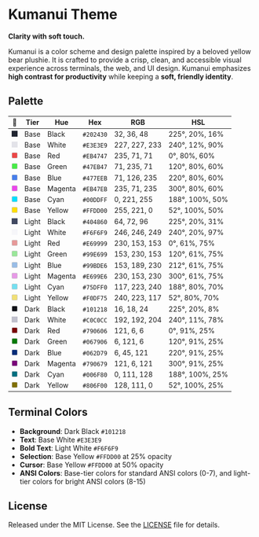 # Kumanui Theme

**Clarity with soft touch.**

Kumanui is a color scheme and design palette inspired by a beloved yellow bear plushie. It is crafted to provide a crisp, clean, and accessible visual experience across terminals, the web, and UI design. Kumanui emphasizes **high contrast for productivity** while keeping a **soft, friendly identity**.


## Palette

<!-- BEGIN:COLORS (generated from tokens/colors.yaml) -->
| 🎨 | Tier | Hue | Hex | RGB | HSL |
|---|------|-----|-----|-----|-----|
| <img src="_assets/swatches/202430.svg" width="12" height="12" alt="#202430" /> | Base  | Black    | `#202430` | 32, 36, 48 | 225°, 20%, 16% |
| <img src="_assets/swatches/E3E3E9.svg" width="12" height="12" alt="#E3E3E9" /> | Base  | White    | `#E3E3E9` | 227, 227, 233 | 240°, 12%, 90% |
| <img src="_assets/swatches/EB4747.svg" width="12" height="12" alt="#EB4747" /> | Base  | Red      | `#EB4747` | 235, 71, 71 | 0°, 80%, 60% |
| <img src="_assets/swatches/47EB47.svg" width="12" height="12" alt="#47EB47" /> | Base  | Green    | `#47EB47` | 71, 235, 71 | 120°, 80%, 60% |
| <img src="_assets/swatches/477EEB.svg" width="12" height="12" alt="#477EEB" /> | Base  | Blue     | `#477EEB` | 71, 126, 235 | 220°, 80%, 60% |
| <img src="_assets/swatches/EB47EB.svg" width="12" height="12" alt="#EB47EB" /> | Base  | Magenta  | `#EB47EB` | 235, 71, 235 | 300°, 80%, 60% |
| <img src="_assets/swatches/00DDFF.svg" width="12" height="12" alt="#00DDFF" /> | Base  | Cyan     | `#00DDFF` | 0, 221, 255 | 188°, 100%, 50% |
| <img src="_assets/swatches/FFDD00.svg" width="12" height="12" alt="#FFDD00" /> | Base  | Yellow   | `#FFDD00` | 255, 221, 0 | 52°, 100%, 50% |
| <img src="_assets/swatches/404860.svg" width="12" height="12" alt="#404860" /> | Light | Black    | `#404860` | 64, 72, 96 | 225°, 20%, 31% |
| <img src="_assets/swatches/F6F6F9.svg" width="12" height="12" alt="#F6F6F9" /> | Light | White    | `#F6F6F9` | 246, 246, 249 | 240°, 20%, 97% |
| <img src="_assets/swatches/E69999.svg" width="12" height="12" alt="#E69999" /> | Light | Red      | `#E69999` | 230, 153, 153 | 0°, 61%, 75% |
| <img src="_assets/swatches/99E699.svg" width="12" height="12" alt="#99E699" /> | Light | Green    | `#99E699` | 153, 230, 153 | 120°, 61%, 75% |
| <img src="_assets/swatches/99BDE6.svg" width="12" height="12" alt="#99BDE6" /> | Light | Blue     | `#99BDE6` | 153, 189, 230 | 212°, 61%, 75% |
| <img src="_assets/swatches/E699E6.svg" width="12" height="12" alt="#E699E6" /> | Light | Magenta  | `#E699E6` | 230, 153, 230 | 300°, 61%, 75% |
| <img src="_assets/swatches/75DFF0.svg" width="12" height="12" alt="#75DFF0" /> | Light | Cyan     | `#75DFF0` | 117, 223, 240 | 188°, 80%, 70% |
| <img src="_assets/swatches/F0DF75.svg" width="12" height="12" alt="#F0DF75" /> | Light | Yellow   | `#F0DF75` | 240, 223, 117 | 52°, 80%, 70% |
| <img src="_assets/swatches/101218.svg" width="12" height="12" alt="#101218" /> | Dark  | Black    | `#101218` | 16, 18, 24 | 225°, 20%, 8% |
| <img src="_assets/swatches/C0C0CC.svg" width="12" height="12" alt="#C0C0CC" /> | Dark  | White    | `#C0C0CC` | 192, 192, 204 | 240°, 11%, 78% |
| <img src="_assets/swatches/790606.svg" width="12" height="12" alt="#790606" /> | Dark  | Red      | `#790606` | 121, 6, 6 | 0°, 91%, 25% |
| <img src="_assets/swatches/067906.svg" width="12" height="12" alt="#067906" /> | Dark  | Green    | `#067906` | 6, 121, 6 | 120°, 91%, 25% |
| <img src="_assets/swatches/062D79.svg" width="12" height="12" alt="#062D79" /> | Dark  | Blue     | `#062D79` | 6, 45, 121 | 220°, 91%, 25% |
| <img src="_assets/swatches/790679.svg" width="12" height="12" alt="#790679" /> | Dark  | Magenta  | `#790679` | 121, 6, 121 | 300°, 91%, 25% |
| <img src="_assets/swatches/006F80.svg" width="12" height="12" alt="#006F80" /> | Dark  | Cyan     | `#006F80` | 0, 111, 128 | 188°, 100%, 25% |
| <img src="_assets/swatches/806F00.svg" width="12" height="12" alt="#806F00" /> | Dark  | Yellow   | `#806F00` | 128, 111, 0 | 52°, 100%, 25% |
<!-- END:COLORS -->


## Terminal Colors

<!-- BEGIN:TERMINAL (generated from tokens/colors.yaml) -->
- **Background**: Dark Black `#101218`
- **Text**: Base White `#E3E3E9`
- **Bold Text**: Light White `#F6F6F9`
- **Selection**: Base Yellow `#FFDD00` at 25% opacity
- **Cursor**: Base Yellow `#FFDD00` at 50% opacity
- **ANSI Colors**: Base-tier colors for standard ANSI colors (0-7), and light-tier colors for bright ANSI colors (8-15)
<!-- END:TERMINAL -->


## License
Released under the MIT License. See the [LICENSE](LICENSE) file for details.
